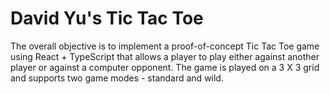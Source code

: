 # David Yu's Tic Tac Toe

The overall objective is to implement a proof-of-concept Tic Tac Toe game using React + TypeScript that allows a player to play either against another player or against a computer opponent. The game is played on a 3 X 3 grid and supports two game modes - standard and wild.
